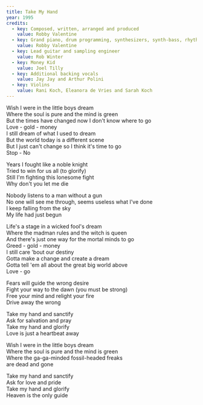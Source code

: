 ```yaml
---
title: Take My Hand
year: 1995
credits:
  - key: Composed, written, arranged and produced
    value: Robby Valentine
  - key: Grand piano, drum programming, synthesizers, synth-bass, rhythm guitars, lead vocals and vocal harmonies and arrangement
    value: Robby Valentine
  - key: Lead guitar and sampling engineer
    value: Rob Winter
  - key: Money Kid
    value: Joel Tilly
  - key: Additional backing vocals
    value: Jay Jay and Arthur Polini
  - key: Violins
    value: Rani Koch, Eleanora de Vries and Sarah Koch
---
```


<p>Wish I were in the little boys dream<br />
Where the soul is pure and the mind is green<br />
But the times have changed now I don't know where to go<br />
Love - gold - money<br />
I still dream of what I used to dream<br />
But the world today is a different scene<br />
But I just can't change so I think it's time to go<br />
Stop - No</p>

<p>Years I fought like a noble knight<br />
Tried to win for us all (to glorify)<br />
Still I'm fighting this lonesome fight<br />
Why don't you let me die</p>

<p>Nobody listens to a man without a gun<br />
No one will see me through, seems useless what I've done<br />
I keep falling from the sky<br />
My life had just begun</p>

<p>Life's a stage in a wicked fool's dream<br />
Where the madman rules and the witch is queen<br />
And there's just one way for the mortal minds to go<br />
Greed - gold - money<br />
I still care 'bout our destiny<br />
Gotta make a change and create a dream<br />
Gotta tell 'em all about the great big world above<br />
Love - go</p>

<p>Fears will guide the wrong desire<br />
Fight your way to the dawn (you must be strong)<br />
Free your mind and relight your fire<br />
Drive away the wrong</p>

<p>Take my hand and sanctify<br />
Ask for salvation and pray<br />
Take my hand and glorify<br />
Love is just a heartbeat away</p>

<p>Wish I were in the little boys dream<br />
Where the soul is pure and the mind is green<br />
Where the ga-ga-minded fossil-headed freaks<br />
are dead and gone</p>

<p>Take my hand and sanctify<br />
Ask for love and pride<br />
Take my hand and glorify<br />
Heaven is the only guide</p>